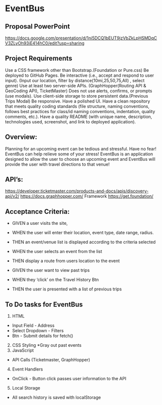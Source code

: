 # EventBus

## Proposal PowerPoint
https://docs.google.com/presentation/d/1ni5DCQ1bEUT9jzVbZkLpHSMDqCV3ZLyOh93iE414hC0/edit?usp=sharing

## Project Requirements
Use a CSS framework other than Bootstrap.(Foundation or Pure.css)
Be deployed to GitHub Pages.
Be interactive (i.e., accept and respond to user input). (Input our location, filter by distance(10mi,25,50,75,All) , select genre)
Use at least two server-side APIs. (GraphHopper(Routing API & GeoCoding API), TicketMaster)
Does not use alerts, confirms, or prompts (use modals).
Use client-side storage to store persistent data.(Previous Trips Modal)
Be responsive.
Have a polished UI.
Have a clean repository that meets quality coding standards (file structure, naming conventions, follows best practices for class/id naming conventions, indentation, quality comments, etc.).
Have a quality README (with unique name, description, technologies used, screenshot, and link to deployed application).



## Overview:
Planning for an upcoming event can be tedious and stressful. Have no fear! EventBus can help relieve some of your stress!  EventBus is an application designed to allow the user to choose an upcoming event and EventBus will provide the user with travel directions to that venue!    

## API’s:
https://developer.ticketmaster.com/products-and-docs/apis/discovery-api/v2/
https://docs.graphhopper.com/
Framework
https://get.foundation/

## Acceptance Criteria:
* GIVEN a user visits the site,
* WHEN the user will enter their location, event type, date range, radius.
* THEN an event/venue list is displayed according to the criteria selected
* WHEN the user selects an event from the list
* THEN display a route from users location to the event

* GIVEN the user want to view past trips
* WHEN they ‘click’ on the Travel History Btn
* THEN the user is presented with a list of previous trips


## To Do tasks for EventBus
1. HTML
  * Input Field - Address
  * Select Dropdown - Filters
  * Btn - Submit details for fetch()
2. CSS Styling
  *Gray out past events
3. JavaScript
  * API Calls (Ticketmaster, GraphHopper)
4. Event Handlers
  * OnClick - Button click passes user information to the API
5. Local Storage
  * All search history is saved with localStorage 


	

